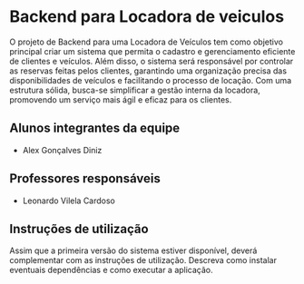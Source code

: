 # Backend para Locadora de veiculos
O projeto de Backend para uma Locadora de Veículos tem como objetivo principal criar um sistema que permita o cadastro e gerenciamento eficiente de clientes e veículos. Além disso, o sistema será responsável por controlar as reservas feitas pelos clientes, garantindo uma organização precisa das disponibilidades de veículos e facilitando o processo de locação. Com uma estrutura sólida, busca-se simplificar a gestão interna da locadora, promovendo um serviço mais ágil e eficaz para os clientes.

## Alunos integrantes da equipe

* Alex Gonçalves Diniz

## Professores responsáveis

* Leonardo Vilela Cardoso

## Instruções de utilização

Assim que a primeira versão do sistema estiver disponível, deverá complementar com as instruções de utilização. Descreva como instalar eventuais dependências e como executar a aplicação.
